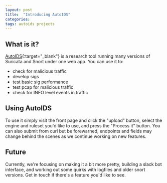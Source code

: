 ```yaml
---
layout: post
title:  "Introducing AutoIDS"
categories:
tags: autoids projects
---
```

## What is it?
[AutoIDS](http://autoids.net){:target="_blank"} is a research tool running many versions of Suricata and Snort under one web app. You can use it to:

- check for malicious traffic
- develop sigs
- test basic sig performance
- test pcap for malicious traffic
- check for INFO level events in traffic
 
## Using AutoIDS
To use it simply visit the front page and click the "upload" button, select the engine and ruleset you'd like to use, and press the "Process it" button. You can also submit from curl but be forewarned, endpoints and fields may change behind the scenes as we continue working on new features.

## Future 
Currently, we're focusing on making it a bit more pretty, building a slack bot interface, and working out some quirks with logfiles and older snort versions. Get in touch if there's a feature you'd like to see.
